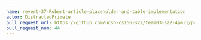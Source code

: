 ```yaml
---
name: revert-37-Robert-article-placeholder-and-table-implementation
actor: DistractedPrimate
pull_request_url: https://github.com/ucsb-cs156-s22/team03-s22-4pm-1/pull/44
pull_request_num: 44
---
```

